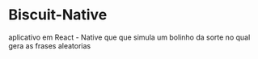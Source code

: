 # Biscuit-Native
aplicativo em React - Native que que simula um bolinho da sorte no qual gera as frases aleatorias
